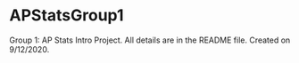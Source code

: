 # APStatsGroup1
Group 1: AP Stats Intro Project. All details are in the README file. Created on 9/12/2020.

